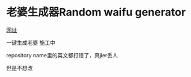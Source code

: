 # 老婆生成器Random waifu generator 
[网址](https://qaz734913414.github.io/Random-waifu-generater/) 

一键生成老婆 施工中

repository name里的英文都打错了，真jier丢人

但是不想改
